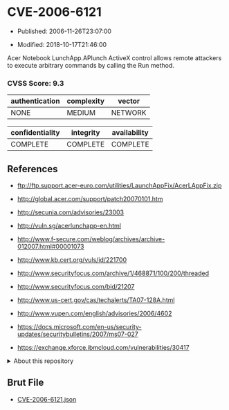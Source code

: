 # CVE-2006-6121

- Published: 2006-11-26T23:07:00

- Modified: 2018-10-17T21:46:00

Acer Notebook LunchApp.APlunch ActiveX control allows remote attackers to execute arbitrary commands by calling the Run method.

### CVSS Score: **9.3**

| authentication | complexity | vector |
| --- | --- | --- |
| NONE | MEDIUM | NETWORK |

| confidentiality | integrity | availability |
| --- | --- | --- |
| COMPLETE | COMPLETE | COMPLETE |

## References

* ftp://ftp.support.acer-euro.com/utilities/LaunchAppFix/AcerLAppFix.zip

* http://global.acer.com/support/patch20070101.htm

* http://secunia.com/advisories/23003

* http://vuln.sg/acerlunchapp-en.html

* http://www.f-secure.com/weblog/archives/archive-012007.html#00001073

* http://www.kb.cert.org/vuls/id/221700

* http://www.securityfocus.com/archive/1/468871/100/200/threaded

* http://www.securityfocus.com/bid/21207

* http://www.us-cert.gov/cas/techalerts/TA07-128A.html

* http://www.vupen.com/english/advisories/2006/4602

* https://docs.microsoft.com/en-us/security-updates/securitybulletins/2007/ms07-027

* https://exchange.xforce.ibmcloud.com/vulnerabilities/30417

<details>
<summary>About this repository</summary> 

  This repository is part of the project [Live Hack CVE](https://github.com/Live-Hack-CVE). Main website can be found [www.live-hack.org](https://www.live-hack.org) 
  
  Made by [Sn0wAlice](https://github.com/Sn0wAlice) for the people that care about security and need to have a feed of the latest CVEs. Hope you enjoy it, don't forget to star the repo and follow me on [Twitter](https://twitter.com/Sn0wAlice) and [Github](https://github.com/Sn0wAlice). And that is my [personnal website](https://www.alice-snow.me/)

  - [Home Page](https://github.com/Live-Hack-CVE)
  - [Framework](https://github.com/Live-Hack-CVE/cve-framework)
  - [CVE database](https://github.com/Live-Hack-CVE/full_database)
  - [Changelog](https://github.com/Live-Hack-CVE/Changelog)
</details>

## Brut File

* [CVE-2006-6121.json](https://raw.githubusercontent.com/Live-Hack-CVE/full_database/main/cves/2006/CVE-2006-6121.json)

